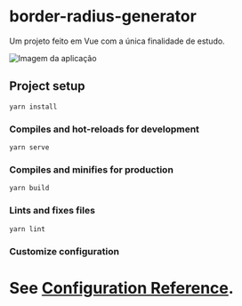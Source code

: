 # border-radius-generator
Um projeto feito em Vue com a única finalidade de estudo.

![Imagem da aplicação](https://github.com/AlessandroRodrigo/border-radius-generator/tree/master/src/assets/printTela.png)

## Project setup
```
yarn install
```

### Compiles and hot-reloads for development
```
yarn serve
```

### Compiles and minifies for production
```
yarn build
```

### Lints and fixes files
```
yarn lint
```

### Customize configuration
See [Configuration Reference](https://cli.vuejs.org/config/).
=======
